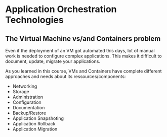 # Application Orchestration Technologies

## The Virtual Machine vs/and Containers problem
Even if the deployment of an VM got automated this days, lot of manual work is needed to configure complex applications.
This makes it difficult to document, update, migrate your applications.

As you learned in this course, VMs and Containers have complete different approaches and needs about its ressources/components:
- Networking
- Storage
- Administration
- Configuration
- Documentation
- Backup/Restore
- Application Snapshoting
- Application Rollback
- Application Migration




<!--stackedit_data:
eyJoaXN0b3J5IjpbMTU2MjQwNTM0Ml19
-->